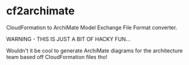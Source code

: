 # cf2archimate
CloudFormation to ArchiMate Model Exchange File Format converter.

WARNING - THIS IS JUST A BIT OF HACKY FUN...

Wouldn't it be cool to generate ArchiMate diagrams for the architecture team based off CloudFormation files tho!
